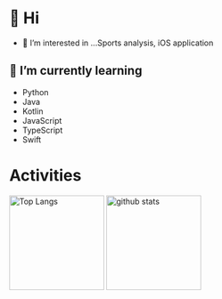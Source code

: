 # 👋 Hi
- 👀 I’m interested in ...Sports analysis, iOS application
## 🌱 I’m currently learning
- Python
- Java
- Kotlin
- JavaScript
- TypeScript
- Swift

# Activities
<div align="left"> 
  <img alt="Top Langs" height="170px" src="https://github-readme-stats.vercel.app/api?username=Kou-ISK&theme=vue-dark&layout=compact" />
  <img alt="github stats" height="170px" src="https://github-readme-stats.vercel.app/api/top-langs/?username=Kou-ISK&theme=vue-dark&layout=compact" />
</div>

<!---
k-isk/k-isk is a ✨ special ✨ repository because its `README.md` (this file) appears on your GitHub profile.
You can click the Preview link to take a look at your changes.
--->
